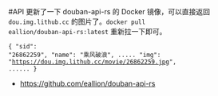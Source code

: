 #API 更新了一下 douban-api-rs 的 Docker 镜像，可以直接返回 <code>dou.img.lithub.cc</code> 的图片了。<code>docker pull eallion/douban-api-rs:latest</code> 重新拉一下即可。<pre><code>{
    "sid": "26862259",
    "name": "乘风破浪",
    .....
    "img": "https://dou.img.lithub.cc/movie/26862259.jpg",
    ......
}
</code></pre><ul><li>https://github.com/eallion/douban-api-rs </li></ul>